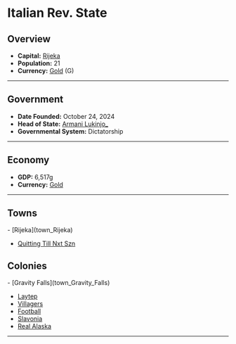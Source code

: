 <!--UNDEDITED FILE, remove this entire line if this file has been edited!-->
# <!--NAME-->Italian Rev. State<!--NAME-->

## Overview

- **Capital:** <!--CAPITAL_LINK-->[Rijeka](Rijeka_town)<!--CAPITAL_LINK-->
- **Population:** <!--POPULATION-->21<!--POPULATION-->
- **Currency:** <!--CURRENCY_LINK-->[Gold](Gold_currency)<!--CURRENCY_LINK--> (<!--CURRENCY_ABV-->G<!--CURRENCY_ABV-->)

---

## Government

- **Date Founded:** <!--FOUNDED-->October 24, 2024<!--FOUNDED-->
- **Head of State:** <!--LEADER_TITLE_LINK-->[Armani Lukinjo_](Lukinjo__user)<!--LEADER_TITLE_LINK-->
- **Governmental System:** <!--GOVERNMENT-->Dictatorship<!--GOVERNMENT-->

---

## Economy

- **GDP:** <!--GDP-->6,517g<!--GDP-->
- **Currency:** <!--CURRENCY_LINK-->[Gold](Gold_currency)<!--CURRENCY_LINK-->

---

## Towns

<!--TOWNS-->- [Rijeka](town_Rijeka)
- [Quitting Till Nxt Szn](town_Quitting_Till_Nxt_Szn)<!--TOWNS-->

## Colonies

<!--COLONIES-->- [Gravity Falls](town_Gravity_Falls)
- [Laytep](town_Laytep)
- [Villagers](town_Villagers)
- [Football](town_Football)
- [Slavonia](town_Slavonia)
- [Real Alaska](town_Real_Alaska)<!--COLONIES-->

---